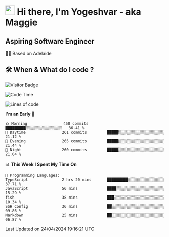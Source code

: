 <h1><img src="https://emojis.slackmojis.com/emojis/images/1531849430/4246/blob-sunglasses.gif?1531849430" width="30"/> Hi there, I'm Yogeshvar - aka Maggie</h1>

## Aspiring Software Engineer
🏂🏻  Based on Adelaide 

## 🛠 When & What do I code ?  

![Visitor Badge](https://visitor-badge.feriirawann.repl.co?username=yogeshvar&repo=yogeshvar&label=Visitors&style=plastic&color=%23457BFF&contentType=svg)

<!--START_SECTION:waka-->
![Code Time](http://img.shields.io/badge/Code%20Time-2%2C876%20hrs%204%20mins-blue)

![Lines of code](https://img.shields.io/badge/From%20Hello%20World%20I%27ve%20Written-4.2%20million%20lines%20of%20code-blue)

**I'm an Early 🐤** 

```text
🌞 Morning                450 commits         █████████░░░░░░░░░░░░░░░░   36.41 % 
🌆 Daytime                261 commits         █████░░░░░░░░░░░░░░░░░░░░   21.12 % 
🌃 Evening                265 commits         █████░░░░░░░░░░░░░░░░░░░░   21.44 % 
🌙 Night                  260 commits         █████░░░░░░░░░░░░░░░░░░░░   21.04 % 
```


📊 **This Week I Spent My Time On** 

```text
💬 Programming Languages: 
TypeScript               2 hrs 20 mins       █████████░░░░░░░░░░░░░░░░   37.71 % 
JavaScript               56 mins             ████░░░░░░░░░░░░░░░░░░░░░   15.29 % 
fish                     38 mins             ███░░░░░░░░░░░░░░░░░░░░░░   10.34 % 
SSH Config               36 mins             ██░░░░░░░░░░░░░░░░░░░░░░░   09.86 % 
Markdown                 25 mins             ██░░░░░░░░░░░░░░░░░░░░░░░   06.87 % 
```


 Last Updated on 24/04/2024 19:16:21 UTC
<!--END_SECTION:waka-->
